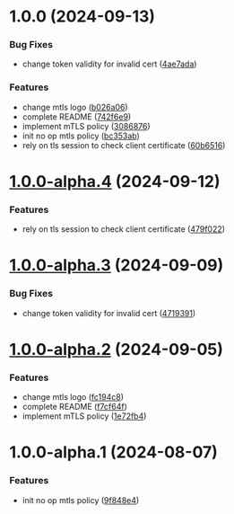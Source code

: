 # 1.0.0 (2024-09-13)


### Bug Fixes

* change token validity for invalid cert ([4ae7ada](https://github.com/gravitee-io/gravitee-policy-mtls/commit/4ae7ada01e73340f92cb7ab3a11b1aee3675f70f))


### Features

* change mtls  logo ([b026a06](https://github.com/gravitee-io/gravitee-policy-mtls/commit/b026a064efe8d7b0fb552cb8d87f3b7043853733))
* complete README ([742f6e9](https://github.com/gravitee-io/gravitee-policy-mtls/commit/742f6e9f25160d376c0e6f4975134b3889d16699))
* implement mTLS policy ([3086876](https://github.com/gravitee-io/gravitee-policy-mtls/commit/30868765e2c8a4873781e0fc81ae6af00a3aad88))
* init no op mtls policy ([bc353ab](https://github.com/gravitee-io/gravitee-policy-mtls/commit/bc353ab7af5989369c94a7e25adab98f5dd5380c))
* rely on tls session to check client certificate ([60b6516](https://github.com/gravitee-io/gravitee-policy-mtls/commit/60b6516321b244b5bd13face7ce685db678ea2e3))

# [1.0.0-alpha.4](https://github.com/gravitee-io/gravitee-policy-mtls/compare/1.0.0-alpha.3...1.0.0-alpha.4) (2024-09-12)


### Features

* rely on tls session to check client certificate ([479f022](https://github.com/gravitee-io/gravitee-policy-mtls/commit/479f0220663ca78c993aeb6f08b6bcf168a53e89))

# [1.0.0-alpha.3](https://github.com/gravitee-io/gravitee-policy-mtls/compare/1.0.0-alpha.2...1.0.0-alpha.3) (2024-09-09)


### Bug Fixes

* change token validity for invalid cert ([4719391](https://github.com/gravitee-io/gravitee-policy-mtls/commit/47193918db5099203d65bb79754a78fedd972607))

# [1.0.0-alpha.2](https://github.com/gravitee-io/gravitee-policy-mtls/compare/1.0.0-alpha.1...1.0.0-alpha.2) (2024-09-05)


### Features

* change mtls  logo ([fc194c8](https://github.com/gravitee-io/gravitee-policy-mtls/commit/fc194c82ffc1369cdf3c3cd5119d35330683e5e7))
* complete README ([f7cf64f](https://github.com/gravitee-io/gravitee-policy-mtls/commit/f7cf64feb535802aece92fd4e67c8969d055447f))
* implement mTLS policy ([1e72fb4](https://github.com/gravitee-io/gravitee-policy-mtls/commit/1e72fb4bc59db702731c0c1cc89b93a55dcc96d1))

# 1.0.0-alpha.1 (2024-08-07)


### Features

* init no op mtls policy ([9f848e4](https://github.com/gravitee-io/gravitee-policy-mtls/commit/9f848e4f1aa6222740a090fadbe65de254bbd931))
